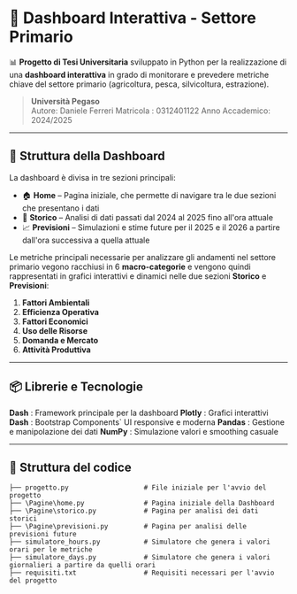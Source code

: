 # 🌿 Dashboard Interattiva - Settore Primario

📊 **Progetto di Tesi Universitaria** sviluppato in Python per la realizzazione di una **dashboard interattiva** in grado di monitorare e prevedere metriche chiave del settore primario (agricoltura, pesca, silvicoltura, estrazione).

> **Università Pegaso**  
> Autore: Daniele Ferreri
> Matricola : 0312401122
> Anno Accademico: 2024/2025

---

## 🧱 Struttura della Dashboard

La dashboard è divisa in tre sezioni principali:

- 🏠 **Home** – Pagina iniziale, che permette di navigare tra le due sezioni che presentano i dati
- 📁 **Storico** – Analisi di dati passati dal 2024 al 2025 fino all'ora attuale
- 📈 **Previsioni** – Simulazioni e stime future per il 2025 e il 2026 a partire dall'ora successiva a quella attuale

Le metriche principali necessarie per analizzare gli andamenti nel settore primario vegono racchiusi in 6 **macro-categorie** e vengono quindi rappresentati in grafici interattivi e dinamici nelle due sezioni **Storico** e **Previsioni**: 

1. **Fattori Ambientali**
2. **Efficienza Operativa**
3. **Fattori Economici**
4. **Uso delle Risorse**
5. **Domanda e Mercato**
6. **Attività Produttiva**

---

## 📦 Librerie e Tecnologie

**Dash**   : Framework principale per la dashboard 
**Plotly** : Grafici interattivi 
**Dash**   : Bootstrap Components` UI responsive e moderna 
**Pandas** : Gestione e manipolazione dei dati 
**NumPy**  : Simulazione valori e smoothing casuale 

---

## 📁 Struttura del codice


```plaintext
├── progetto.py                   # File iniziale per l'avvio del progetto
├── \Pagine\home.py               # Pagina iniziale della Dashboard
├── \Pagine\storico.py            # Pagina per analisi dei dati storici
├── \Pagine\previsioni.py         # Pagina per analisi delle previsioni future
├── simulatore_hours.py           # Simulatore che genera i valori orari per le metriche
├── simulatore_days.py            # Simulatore che genera i valori giornalieri a partire da quelli orari
├── requisiti.txt                 # Requisiti necessari per l'avvio del progetto

